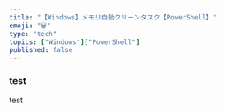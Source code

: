 ```yaml
---
title: "【Windows】メモリ自動クリーンタスク【PowerShell】"
emoji: "🗑️"
type: "tech"
topics: ["Windows"]["PowerShell"]
published: false
---
```


### test

test